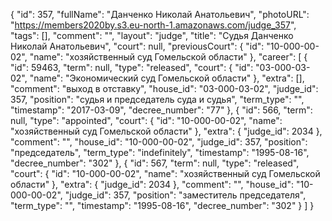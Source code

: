 {
    "id": 357,
    "fullName": "Данченко Николай Анатольевич",
    "photoURL": "https://members2020by.s3.eu-north-1.amazonaws.com/judge_357",
    "tags": [],
    "comment": "",
    "layout": "judge",
    "title": "Судья Данченко Николай Анатольевич",
    "court": null,
    "previousCourt": {
        "id": "10-000-00-02",
        "name": "хозяйственный суд Гомельской области"
    },
    "career": [
        {
            "id": 59463,
            "term": null,
            "type": "released",
            "court": {
                "id": "03-000-03-02",
                "name": "Экономический суд Гомельской области"
            },
            "extra": [],
            "comment": "выход в отставку",
            "house_id": "03-000-03-02",
            "judge_id": 357,
            "position": "судья и председатель суда и судья",
            "term_type": "",
            "timestamp": "2017-03-09",
            "decree_number": "77"
        },
        {
            "id": 566,
            "term": null,
            "type": "appointed",
            "court": {
                "id": "10-000-00-02",
                "name": "хозяйственный суд Гомельской области"
            },
            "extra": {
                "judge_id": 2034
            },
            "comment": "",
            "house_id": "10-000-00-02",
            "judge_id": 357,
            "position": "председатель",
            "term_type": "indefinitely",
            "timestamp": "1995-08-16",
            "decree_number": "302"
        },
        {
            "id": 567,
            "term": null,
            "type": "released",
            "court": {
                "id": "10-000-00-02",
                "name": "хозяйственный суд Гомельской области"
            },
            "extra": {
                "judge_id": 2034
            },
            "comment": "",
            "house_id": "10-000-00-02",
            "judge_id": 357,
            "position": "заместитель председателя",
            "term_type": "",
            "timestamp": "1995-08-16",
            "decree_number": "302"
        }
    ]
}